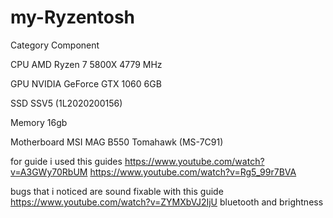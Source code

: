 # my-Ryzentosh
Category	Component

CPU  AMD Ryzen 7 5800X 4779 MHz

GPU  NVIDIA GeForce GTX 1060 6GB

SSD  SSV5 (1L2020200156)

Memory	16gb

Motherboard  MSI MAG B550 Tomahawk (MS-7C91)


for guide i used this guides https://www.youtube.com/watch?v=A3GWy70RbUM https://www.youtube.com/watch?v=Rg5_99r7BVA

bugs that i noticed are sound fixable with this guide https://www.youtube.com/watch?v=ZYMXbVJ2IjU
                                  bluetooth and brightness 
